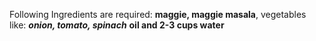 Following Ingredients are required:
**maggie, maggie masala**, vegetables like: ***onion, tomato, spinach***
**oil and 2-3 cups water**